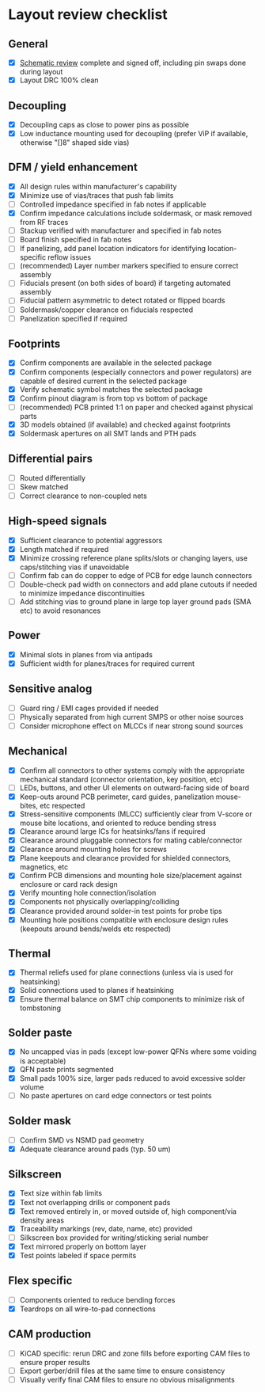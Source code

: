 # Layout review checklist

## General

* [x] [Schematic review](schematic-checklist.md) complete and signed off, including pin swaps done during layout
* [x] Layout DRC 100% clean

## Decoupling

* [x] Decoupling caps as close to power pins as possible
* [x] Low inductance mounting used for decoupling (prefer ViP if available, otherwise "[]8" shaped side vias)

## DFM / yield enhancement

* [x] All design rules within manufacturer's capability
* [x] Minimize use of vias/traces that push fab limits
* [ ] Controlled impedance specified in fab notes if applicable
* [x] Confirm impedance calculations include soldermask, or mask removed from RF traces
* [ ] Stackup verified with manufacturer and specified in fab notes
* [ ] Board finish specified in fab notes
* [ ] If panelizing, add panel location indicators for identifying location-specific reflow issues
* [ ] (recommended) Layer number markers specified to ensure correct assembly
* [ ] Fiducials present (on both sides of board) if targeting automated assembly
* [ ] Fiducial pattern asymmetric to detect rotated or flipped boards
* [ ] Soldermask/copper clearance on fiducials respected
* [ ] Panelization specified if required

## Footprints

* [x] Confirm components are available in the selected package
* [x] Confirm components (especially connectors and power regulators) are capable of desired current in the selected package
* [x] Verify schematic symbol matches the selected package
* [x] Confirm pinout diagram is from top vs bottom of package
* [ ] (recommended) PCB printed 1:1 on paper and checked against physical parts
* [x] 3D models obtained (if available) and checked against footprints
* [x] Soldermask apertures on all SMT lands and PTH pads

## Differential pairs
* [ ] Routed differentially
* [ ] Skew matched
* [ ] Correct clearance to non-coupled nets

## High-speed signals

* [x] Sufficient clearance to potential aggressors
* [x] Length matched if required
* [x] Minimize crossing reference plane splits/slots or changing layers, use caps/stitching vias if unavoidable
* [ ] Confirm fab can do copper to edge of PCB for edge launch connectors
* [ ] Double-check pad width on connectors and add plane cutouts if needed to minimize impedance discontinuities
* [ ] Add stitching vias to ground plane in large top layer ground pads (SMA etc) to avoid resonances

## Power
* [x] Minimal slots in planes from via antipads
* [x] Sufficient width for planes/traces for required current

## Sensitive analog
* [ ] Guard ring / EMI cages provided if needed
* [ ] Physically separated from high current SMPS or other noise sources
* [ ] Consider microphone effect on MLCCs if near strong sound sources

## Mechanical
* [x] Confirm all connectors to other systems comply with the appropriate mechanical standard (connector orientation, key position, etc)
* [ ] LEDs, buttons, and other UI elements on outward-facing side of board
* [x] Keep-outs around PCB perimeter, card guides, panelization mouse-bites, etc respected
* [x] Stress-sensitive components (MLCC) sufficiently clear from V-score or mouse bite locations, and oriented to reduce
bending stress
* [x] Clearance around large ICs for heatsinks/fans if required
* [x] Clearance around pluggable connectors for mating cable/connector
* [x] Clearance around mounting holes for screws
* [x] Plane keepouts and clearance provided for shielded connectors, magnetics, etc
* [x] Confirm PCB dimensions and mounting hole size/placement against enclosure or card rack design
* [x] Verify mounting hole connection/isolation
* [x] Components not physically overlapping/colliding
* [x] Clearance provided around solder-in test points for probe tips
* [x] Mounting hole positions compatible with enclosure design rules (keepouts around bends/welds etc respected)

## Thermal

* [x] Thermal reliefs used for plane connections (unless via is used for heatsinking)
* [x] Solid connections used to planes if heatsinking
* [x] Ensure thermal balance on SMT chip components to minimize risk of tombstoning

## Solder paste

* [x] No uncapped vias in pads (except low-power QFNs where some voiding is acceptable)
* [x] QFN paste prints segmented
* [x] Small pads 100% size, larger pads reduced to avoid excessive solder volume
* [ ] No paste apertures on card edge connectors or test points

## Solder mask

* [ ] Confirm SMD vs NSMD pad geometry
* [x] Adequate clearance around pads (typ. 50 um)

## Silkscreen

* [x] Text size within fab limits
* [x] Text not overlapping drills or component pads
* [x] Text removed entirely in, or moved outside of, high component/via density areas
* [x] Traceability markings (rev, date, name, etc) provided
* [ ] Silkscreen box provided for writing/sticking serial number
* [x] Text mirrored properly on bottom layer
* [x] Test points labeled if space permits

## Flex specific
* [ ] Components oriented to reduce bending forces
* [x] Teardrops on all wire-to-pad connections

## CAM production
* [ ] KiCAD specific: rerun DRC and zone fills before exporting CAM files to ensure proper results
* [ ] Export gerber/drill files at the same time to ensure consistency
* [ ] Visually verify final CAM files to ensure no obvious misalignments
